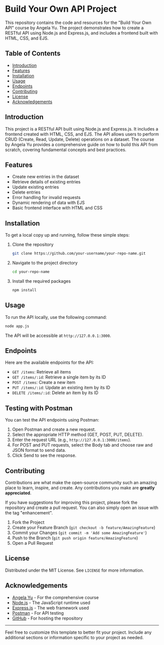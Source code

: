 
# Build Your Own API Project

This repository contains the code and resources for the "Build Your Own API" course by Angela Yu. The project demonstrates how to create a RESTful API using Node.js and Express.js, and includes a frontend built with HTML, CSS, and EJS.

## Table of Contents

- [Introduction](#introduction)
- [Features](#features)
- [Installation](#installation)
- [Usage](#usage)
- [Endpoints](#endpoints)
- [Contributing](#contributing)
- [License](#license)
- [Acknowledgements](#acknowledgements)

## Introduction

This project is a RESTful API built using Node.js and Express.js. It includes a frontend created with HTML, CSS, and EJS. The API allows users to perform CRUD (Create, Read, Update, Delete) operations on a dataset. The course by Angela Yu provides a comprehensive guide on how to build this API from scratch, covering fundamental concepts and best practices.

## Features

- Create new entries in the dataset
- Retrieve details of existing entries
- Update existing entries
- Delete entries
- Error handling for invalid requests
- Dynamic rendering of data with EJS
- Basic frontend interface with HTML and CSS

## Installation

To get a local copy up and running, follow these simple steps:

1. Clone the repository
    ```sh
    git clone https://github.com/your-username/your-repo-name.git
    ```
2. Navigate to the project directory
    ```sh
    cd your-repo-name
    ```
3. Install the required packages
    ```sh
    npm install
    ```

## Usage

To run the API locally, use the following command:

```sh
node app.js
```

The API will be accessible at `http://127.0.0.1:3000`.

## Endpoints

Here are the available endpoints for the API:

- `GET /items`: Retrieve all items
- `GET /items/:id`: Retrieve a single item by its ID
- `POST /items`: Create a new item
- `PUT /items/:id`: Update an existing item by its ID
- `DELETE /items/:id`: Delete an item by its ID

## Testing with Postman

You can test the API endpoints using Postman:

1. Open Postman and create a new request.
2. Select the appropriate HTTP method (GET, POST, PUT, DELETE).
3. Enter the request URL (e.g., `http://127.0.0.1:3000/items`).
4. For POST and PUT requests, select the Body tab and choose raw and JSON format to send data.
5. Click Send to see the response.

## Contributing

Contributions are what make the open-source community such an amazing place to learn, inspire, and create. Any contributions you make are **greatly appreciated**.

If you have suggestions for improving this project, please fork the repository and create a pull request. You can also simply open an issue with the tag "enhancement".

1. Fork the Project
2. Create your Feature Branch (`git checkout -b feature/AmazingFeature`)
3. Commit your Changes (`git commit -m 'Add some AmazingFeature'`)
4. Push to the Branch (`git push origin feature/AmazingFeature`)
5. Open a Pull Request

## License

Distributed under the MIT License. See `LICENSE` for more information.

## Acknowledgements

- [Angela Yu](https://www.udemy.com/user/angela-yu/) - For the comprehensive course
- [Node.js](https://nodejs.org/) - The JavaScript runtime used
- [Express.js](https://expressjs.com/) - The web framework used
- [Postman](https://www.postman.com/) - For API testing
- [GitHub](https://github.com/) - For hosting the repository

---

Feel free to customize this template to better fit your project. Include any additional sections or information specific to your project as needed.
